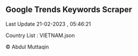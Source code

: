 

## Google Trends Keywords Scraper 
 
Last Update 21-02-2023 , 05:46:21

Country List :
VIETNAM.json



© Abdul Muttaqin 
